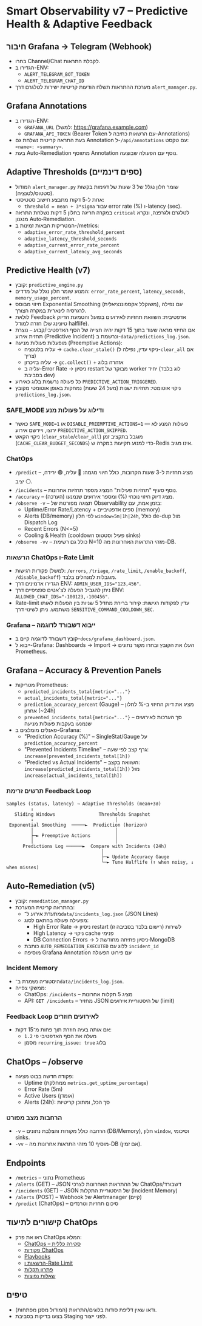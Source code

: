 # Smart Observability v7 – Predictive Health & Adaptive Feedback

## חיבור Grafana → Telegram (Webhook)

- בחרו Channel/Chat לקבלת התראות.
- הגדירו ב-ENV:
  - `ALERT_TELEGRAM_BOT_TOKEN`
  - `ALERT_TELEGRAM_CHAT_ID`
- מערכת ההתראות תשלח הודעות קריטיות ישירות לטלגרם דרך `alert_manager.py`.

## Grafana Annotations

- הגדירו ב-ENV:
  - `GRAFANA_URL` (למשל: https://grafana.example.com)
  - `GRAFANA_API_TOKEN` (Bearer Token עם הרשאות כתיבה ל-Annotations)
- בעת התראה קריטית נשלחת גם Annotation ל-`/api/annotations` עם טקסט: `<name>: <summary>`.
- בעת Auto‑Remediation מתווסף Annotation נוסף עם הפעולה שבוצעה.

## Adaptive Thresholds (ספים דינמיים)

- המודול `alert_manager.py` שומר חלון נגלל של 3 שעות של דגימות בקשות (סטטוס/לטנציה).
- אחת ל-5 דקות מתבצע חישוב סטטיסטי:
  - `threshold = mean + 3*sigma` עבור error rate (%) ו-latency (sec).
- במקרה חריגה בחלון 5 דקות נשלחת התראה `critical` לטלגרם ולגרפנה, ונקרא מנגנון Auto‑Remediation.
- המטריקות הבאות זמינות ב-/metrics:
  - `adaptive_error_rate_threshold_percent`
  - `adaptive_latency_threshold_seconds`
  - `adaptive_current_error_rate_percent`
  - `adaptive_current_latency_avg_seconds`

## Predictive Health (v7)

- קובץ: `predictive_engine.py`
- המנוע שומר חלון נגלל של מדדים: `error_rate_percent`, `latency_seconds`, `memory_usage_percent`.
- חיזוי מבוסס Exponential Smoothing (משוקלל אקספוננציאלית), עם נפילה לרגרסיה לינארית במקרה הצורך.
- לולאת Feedback אדפטיבית: השוואת תחזיות לאירועים בפועל והטמעת הדיוק חזרה למודל (טיונינג של halflife).
- אם החיזוי מראה שעוד בתוך 15 דקות יהיה חצייה של הסף האדפטיבי/קבוע – נוצרת תחזית אירוע (Predictive Incident) ונרשמת ב-`data/predictions_log.json`.
- מופעלות פעולות מניעה (Preemptive Actions):
  - עליה בלטנציה → `cache.clear_stale()` (ניקוי עדין, נפילה ל-`clear_all` אם צריך)
  - עליה בזיכרון → `gc.collect()` + אזהרה בלוג
  - עליה ב-Error Rate → ניסיון restart מבוקר של worker יחיד (לוג בלבד בסביבת dev)
- כל פעולה נרשמת בלוג כאירוע `PREDICTIVE_ACTION_TRIGGERED`.
- ניקוי אוטומטי: תחזיות ישנות (מעל 24 שעות) נמחקות באופן אוטומטי מקובץ `predictions_log.json`.

### SAFE_MODE ודילוג על פעולות מנע

- כאשר `SAFE_MODE=1` או `DISABLE_PREEMPTIVE_ACTIONS=1` — פעולות המנע לא ירוצו, ויירשם אירוע `PREDICTIVE_ACTION_SKIPPED`.
- ניקוי הקאש (`clear_stale`/`clear_all`) מוגבל בתקציב זמן (`CACHE_CLEAR_BUDGET_SECONDS`) כדי למנוע תקיעות במקרה ש-Redis אינו מגיב.

### ChatOps

- `/predict` – מציג תחזיות ל-3 שעות הקרובות, כולל חיווי מגמה: 🔴 עליה, 🟢 ירידה, ⚪ יציב.
- `/incidents` – נוסף סעיף "תחזיות פעילות" המציג מספר תחזיות אחרונות.
- `/accuracy` – מציג דיוק חיזוי נוכחי (%) ומספר אירועים שנמנעו (הערכה).
- `/observe -v` – תצוגה מפורטת של Observability בזמן אמת, עם:
  - Uptime/Error Rate/Latency + ספים אדפטיביים (memory)
  - Alerts (DB/memory) לפי חלון `window=5m|1h|24h`, כולל de-dup מול Dispatch Log
  - Recent Errors (N<=5)
  - Cooling & Health (cooldown פעיל וסטטוס sinks)
- `/observe -vv` – כולל גם רשימת N=10 מזהי התראות האחרונות מה-DB.

### הרשאות ChatOps ו-Rate Limit

- פקודות רגישות (למשל: `/errors`, `/triage`, `/rate_limit`, `/enable_backoff`, `/disable_backoff`) מוגבלות למנהלים בלבד.
- הגדירו אדמינים דרך ENV: `ADMIN_USER_IDS="123,456"`.
- ניתן להגביל הפעלה לצ'אטים ספציפיים דרך ENV: `ALLOWED_CHAT_IDS="-100123,-100456"`.
- Rate-limit עדין לפקודות רגישות: קירור ברירת מחדל 5 שניות בין הפעלות לאותו משתמש. ניתן לשינוי דרך `SENSITIVE_COMMAND_COOLDOWN_SEC`.

### Grafana – ייבוא דשבורד לדוגמה

- קובץ דשבורד לדוגמה קיים ב-`docs/grafana_dashboard.json`.
- ייבוא ל-Grafana: Dashboards → Import → העלו את הקובץ ובחרו מקור נתונים Prometheus.

## Grafana – Accuracy & Prevention Panels

- מטריקות Prometheus:
  - `predicted_incidents_total{metric="..."}`
  - `actual_incidents_total{metric="..."}`
  - `prediction_accuracy_percent` (Gauge) – מציג את דיוק החיזוי ב-% לחלון אחרון (~24h)
  - `prevented_incidents_total{metric="..."}` – סך הערכות לאירועים שנמנעו בעקבות פעולות מניעה
- פאנלים מומלצים ב-Grafana:
  - "Prediction Accuracy (%)" – SingleStat/Gauge על `prediction_accuracy_percent`
  - "Prevented Incidents Timeline" – גרף קצב לפי שעה: `increase(prevented_incidents_total[1h])`
  - "Predicted vs Actual Incidents" – השוואה בקצב: `increase(predicted_incidents_total[1h])` מול `increase(actual_incidents_total[1h])`

### תרשים זרימת Feedback Loop

```
Samples (status, latency) → Adaptive Thresholds (mean+3σ)
         ↓                              ↑
   Sliding Windows                Thresholds Snapshot
         ↓                              │
 Exponential Smoothing  ─────►  Prediction (horizon)
         │                              │
         ├─► Preemptive Actions         │
         │                              │
      Predictions Log ──────►  Compare with Incidents (24h)
                                   │
                                   ├─► Update Accuracy Gauge
                                   └─► Tune Halflife (↑ when noisy, ↓ when misses)
```

## Auto‑Remediation (v5)

- קובץ: `remediation_manager.py`
- בהתראה קריטית המערכת:
  - מתעדת אירוע ל־`data/incidents_log.json` (JSON Lines)
  - מפעילה פעולה בהתאם לסוג:
    - High Error Rate → ניסיון restart לשירות (רישום בלבד בסביבה זו)
    - High Latency → ניקוי cache פנימי
    - DB Connection Errors → ניסיון פתיחה מחודשת ל‑MongoDB
  - כותבת `AUTO_REMEDIATION_EXECUTED` ללוג עם `incident_id`
  - מוסיפה Grafana Annotation עם פירוט הפעולה

### Incident Memory

- היסטוריה נשמרת ב־`data/incidents_log.json`.
- ממשקי צפייה:
  - ChatOps: `/incidents` – מציג 5 תקלות אחרונות
  - API: `GET /incidents` – מחזיר JSON של היסטוריית אירועים (limit)

### Feedback Loop לאירועים חוזרים

- אם אותה בעיה חוזרת תוך פחות מ־15 דקות:
  - מעלה את הסף האדפטיבי פי `1.2`
  - מסמן `recurring_issue: true` בלוג

## ChatOps – /observe

- פקודה חדשה בבוט מציגה:
  - Uptime (ממחלקת `metrics.get_uptime_percentage`)
  - Error Rate (5m)
  - Active Users (אומדן)
  - Alerts (24h): סך הכל, ומתוכן קריטיות

### הרחבות מצב מפורט

- `-v` – הרחבה כולל מקורות והצלבת נתונים (DB/Memory), חלון `window`, וסיכומי sinks.
- `-vv` – מוסיף 10 מזהי התראות אחרונות מה-DB (אם זמין).

## Endpoints

- `/metrics` – נתוני Prometheus
- `/alerts` (GET) – JSON של ההתראות האחרונות לצרכי ChatOps/דשבורד
- `/incidents` (GET) – JSON של היסטוריית התקלות (Incident Memory)
- `/alerts` (POST) – Webhook של Alertmanager (קיים)
 - `/predict` (ChatOps) – סיכום תחזיות וטרנדים

## קישורים לתיעוד ChatOps

- ראו את פרק ChatOps המלא:
  - [ChatOps – סקירה כללית](chatops/overview)
  - [פקודות ChatOps](chatops/commands)
  - [Playbooks](chatops/playbooks)
  - [הרשאות ו-Rate Limit](chatops/permissions)
  - [פתרון תקלות](chatops/troubleshooting)
  - [שאלות נפוצות](chatops/faq)

## טיפים

- ודאו שאין דליפת סודות בלוגים/התראות (המודול מסנן מפתחות).
- בצעו בדיקות בסביבת Staging לפני ייצור.
